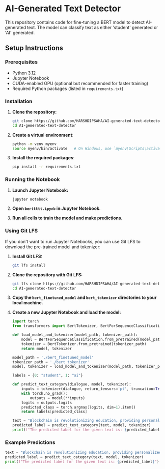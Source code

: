# AI-Generated Text Detector

This repository contains code for fine-tuning a BERT model to detect AI-generated text. The model can classify text as either 'student' generated or 'AI' generated.

## Setup Instructions

### Prerequisites

- Python 3.12
- Jupyter Notebook
- CUDA-enabled GPU (optional but recommended for faster training)
- Required Python packages (listed in `requirements.txt`)

### Installation

1. **Clone the repository:**

    ```sh
    git clone https://github.com/HARSHDIPSAHA/AI-generated-text-detector.git
    cd AI-generated-text-detector
    ```

2. **Create a virtual environment:**

    ```sh
    python -m venv myenv
    source myenv/bin/activate   # On Windows, use `myenv\Scripts\activate`
    ```

3. **Install the required packages:**

    ```sh
    pip install -r requirements.txt
    ```

### Running the Notebook

1. **Launch Jupyter Notebook:**

    ```sh
    jupyter notebook
    ```

2. **Open `berttttt.ipynb` in Jupyter Notebook.**

3. **Run all cells to train the model and make predictions.**

### Using Git LFS

If you don't want to run Jupyter Notebooks, you can use Git LFS to download the pre-trained model and tokenizer:

1. **Install Git LFS:**

    ```sh
    git lfs install
    ```

2. **Clone the repository with Git LFS:**

    ```sh
    git lfs clone https://github.com/HARSHDIPSAHA/AI-generated-text-detector.git
    cd AI-generated-text-detector
    ```

3. **Copy the `bert_finetuned_model` and `bert_tokenizer` directories to your local machine.**

4. **Create a new Jupyter Notebook and load the model:**

    ```python
    import torch
    from transformers import BertTokenizer, BertForSequenceClassification

    def load_model_and_tokenizer(model_path, tokenizer_path):
        model = BertForSequenceClassification.from_pretrained(model_path)
        tokenizer = BertTokenizer.from_pretrained(tokenizer_path)
        return model, tokenizer

    model_path = './bert_finetuned_model'
    tokenizer_path = './bert_tokenizer'
    model, tokenizer = load_model_and_tokenizer(model_path, tokenizer_path)

    labels = {0: "student", 1: "ai"}

    def predict_text_category(dialogue, model, tokenizer):
        inputs = tokenizer(dialogue, return_tensors='pt', truncation=True, padding=True, max_length=512)
        with torch.no_grad():
            outputs = model(**inputs)
        logits = outputs.logits
        predicted_class = torch.argmax(logits, dim=1).item()
        return labels[predicted_class]

    text = "Blockchain is revolutionizing education, providing personalized learning experiences to students all over the world."
    predicted_label = predict_text_category(text, model, tokenizer)
    print(f"The predicted label for the given text is: {predicted_label}")
    ```

### Example Predictions

```python
text = "Blockchain is revolutionizing education, providing personalized learning experiences to students all over the world."
predicted_label = predict_text_category(text, model, tokenizer)
print(f"The predicted label for the given text is: {predicted_label}")
